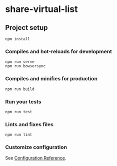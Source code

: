 # share-virtual-list

## Project setup
```
npm install
```

### Compiles and hot-reloads for development
```
npm run serve
npm run bowsersync
```

### Compiles and minifies for production
```
npm run build
```

### Run your tests
```
npm run test
```

### Lints and fixes files
```
npm run lint
```

### Customize configuration
See [Configuration Reference](https://cli.vuejs.org/config/).

